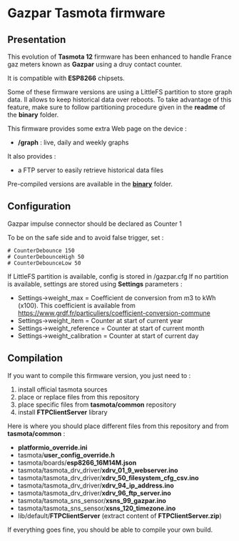 Gazpar Tasmota firmware
=============

Presentation
------------

This evolution of **Tasmota 12** firmware has been enhanced to handle France gaz meters known as **Gazpar** using a druy contact counter.

It is compatible with **ESP8266** chipsets.
 
Some of these firmware versions are using a LittleFS partition to store graph data. Il allows to keep historical data over reboots.
To take advantage of this feature, make sure to follow partitioning procedure given in the **readme** of the **binary** folder.

This firmware provides some extra Web page on the device :
  * **/graph** : live, daily and weekly graphs

It also provides :
  * a FTP server to easily retrieve historical data files

Pre-compiled versions are available in the [**binary**](https://github.com/NicolasBernaerts/tasmota/tree/master/gazpar/binary) folder.

Configuration
-------------

Gazpar impulse connector should be declared as Counter 1

To be on the safe side and to avoid false trigger, set :

    # CounterDebounce 150
    # CounterDebounceHigh 50
    # CounterDebounceLow 50

If LittleFS partition is available, config is stored in /gazpar.cfg
If no partition is available, settings are stored using **Settings** parameters :

  - Settings->weight_max = Coefficient de conversion from m3 to kWh (x100). This coefficient is available from https://www.grdf.fr/particuliers/coefficient-conversion-commune
  - Settings->weight_item        = Counter at start of current year
  - Settings->weight_reference   = Counter at start of current month
  - Settings->weight_calibration = Counter at start of current day

Compilation
-----------

If you want to compile this firmware version, you just need to :
1. install official tasmota sources
2. place or replace files from this repository
3. place specific files from **tasmota/common** repository
4. install **FTPClientServer** library

Here is where you should place different files from this repository and from **tasmota/common** :
* **platformio_override.ini**
* tasmota/**user_config_override.h**
* tasmota/boards/**esp8266_16M14M.json**
* tasmota/tasmota_drv_driver/**xdrv_01_9_webserver.ino**
* tasmota/tasmota_drv_driver/**xdrv_50_filesystem_cfg_csv.ino**
* tasmota/tasmota_drv_driver/**xdrv_94_ip_address.ino**
* tasmota/tasmota_drv_driver/**xdrv_96_ftp_server.ino**
* tasmota/tasmota_sns_sensor/**xsns_99_gazpar.ino**
* tasmota/tasmota_sns_sensor/**xsns_120_timezone.ino**
* lib/default/**FTPClientServer** (extract content of **FTPClientServer.zip**) 

If everything goes fine, you should be able to compile your own build.

